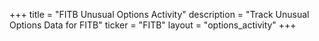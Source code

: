 +++
title = "FITB Unusual Options Activity"
description = "Track Unusual Options Data for FITB"
ticker = "FITB"
layout = "options_activity"
+++

